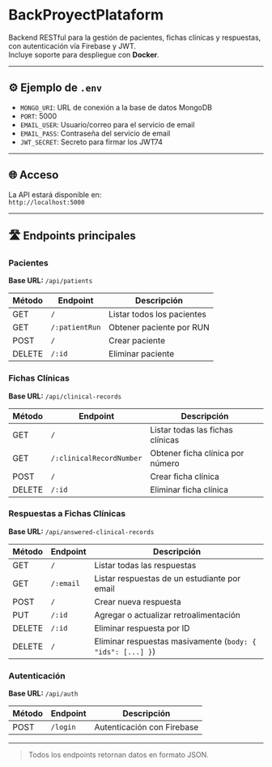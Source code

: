 # BackProyectPlataform 

Backend RESTful para la gestión de pacientes, fichas clínicas y respuestas, con autenticación vía Firebase y JWT.  
Incluye soporte para despliegue con **Docker**.

---
## ⚙️ Ejemplo de `.env`

- `MONGO_URI`: URL de conexión a la base de datos MongoDB
- `PORT`: 5000
- `EMAIL_USER`: Usuario/correo para el servicio de email
- `EMAIL_PASS`: Contraseña del servicio de email
- `JWT_SECRET`: Secreto para firmar los JWT74
  
---

## 🌐 Acceso

La API estará disponible en:  
`http://localhost:5000`

---

## 🛣️ Endpoints principales

### Pacientes

**Base URL:** `/api/patients`

| Método | Endpoint               | Descripción                            |
|--------|------------------------|----------------------------------------|
| GET    | `/`                    | Listar todos los pacientes             |
| GET    | `/:patientRun`         | Obtener paciente por RUN               |
| POST   | `/`                    | Crear paciente                         |
| DELETE | `/:id`                 | Eliminar paciente                      |


### Fichas Clínicas

**Base URL:** `/api/clinical-records`

| Método | Endpoint                       | Descripción                                   |
|--------|--------------------------------|-----------------------------------------------|
| GET    | `/`                            | Listar todas las fichas clínicas              |
| GET    | `/:clinicalRecordNumber`       | Obtener ficha clínica por número              |
| POST   | `/`                            | Crear ficha clínica                           |
| DELETE | `/:id`                         | Eliminar ficha clínica                        |


### Respuestas a Fichas Clínicas

**Base URL:** `/api/answered-clinical-records`

| Método | Endpoint           | Descripción                                         |
|--------|--------------------|-----------------------------------------------------|
| GET    | `/`                | Listar todas las respuestas                         |
| GET    | `/:email`          | Listar respuestas de un estudiante por email        |
| POST   | `/`                | Crear nueva respuesta                               |
| PUT    | `/:id`             | Agregar o actualizar retroalimentación              |
| DELETE | `/:id`             | Eliminar respuesta por ID                           |
| DELETE | `/`                | Eliminar respuestas masivamente (`body: { "ids": [...] }`) |


### Autenticación

**Base URL:** `/api/auth`

| Método | Endpoint     | Descripción                        |
|--------|--------------|------------------------------------|
| POST   | `/login`     | Autenticación con Firebase         |


---

> Todos los endpoints retornan datos en formato JSON.
